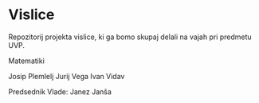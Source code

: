 # Vislice
Repozitorij projekta vislice, ki ga bomo skupaj delali na vajah pri predmetu UVP.

Matematiki

Josip Plemlelj
Jurij Vega
Ivan Vidav

Predsednik Vlade:
Janez Janša

